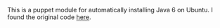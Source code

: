 This is a puppet module for automatically installing Java 6 on Ubuntu.
I found the original code [here](http://offbytwo.com/2011/07/20/scripted-installation-java-ubuntu.html).
